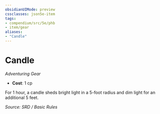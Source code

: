 ```yaml
---
obsidianUIMode: preview
cssclasses: json5e-item
tags:
- compendium/src/5e/phb
- item/gear
aliases: 
- "Candle"
---
```

# Candle
*Adventuring Gear*  

- **Cost**: 1 cp

For 1 hour, a candle sheds bright light in a 5-foot radius and dim light for an additional 5 feet.

*Source: SRD / Basic Rules*